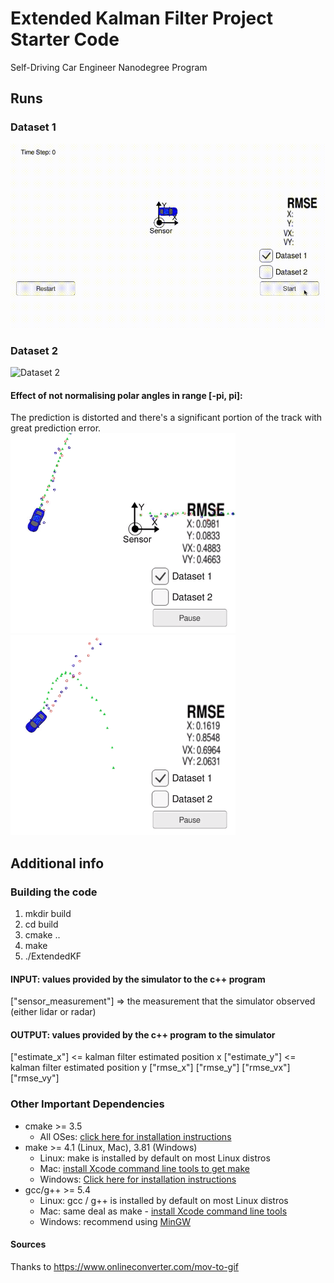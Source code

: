 # Extended Kalman Filter Project Starter Code
Self-Driving Car Engineer Nanodegree Program

## Runs
### Dataset 1
![Dataset 1](samples/Dataset1.gif)
### Dataset 2
![Dataset 2](samples/Dataset2.gif)

#### Effect of not normalising polar angles in range [-pi, pi]:
The prediction is distorted and there's a significant portion of the track with great prediction error.
![Pre noise](samples/Dataset1Noise1.png)![Post noise](samples/Dataset1Noise2.png)

## Additional info
### Building the code
1. mkdir build
2. cd build
3. cmake ..
4. make
5. ./ExtendedKF

#### INPUT: values provided by the simulator to the c++ program

["sensor_measurement"] => the measurement that the simulator observed (either lidar or radar)

#### OUTPUT: values provided by the c++ program to the simulator

["estimate_x"] <= kalman filter estimated position x
["estimate_y"] <= kalman filter estimated position y
["rmse_x"]
["rmse_y"]
["rmse_vx"]
["rmse_vy"]

### Other Important Dependencies

* cmake >= 3.5
  * All OSes: [click here for installation instructions](https://cmake.org/install/)
* make >= 4.1 (Linux, Mac), 3.81 (Windows)
  * Linux: make is installed by default on most Linux distros
  * Mac: [install Xcode command line tools to get make](https://developer.apple.com/xcode/features/)
  * Windows: [Click here for installation instructions](http://gnuwin32.sourceforge.net/packages/make.htm)
* gcc/g++ >= 5.4
  * Linux: gcc / g++ is installed by default on most Linux distros
  * Mac: same deal as make - [install Xcode command line tools](https://developer.apple.com/xcode/features/)
  * Windows: recommend using [MinGW](http://www.mingw.org/)
  
#### Sources
Thanks to https://www.onlineconverter.com/mov-to-gif